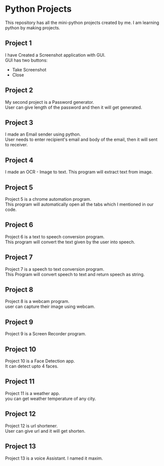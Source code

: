 # Python Projects

This repository has all the mini-python projects created by me.
I am learning python by making projects.

## Project 1

I have Created a Screenshot application with GUI.  
GUI has two buttons:  
- Take Screenshot
- Close

  
  
## Project 2  

My second project is a Password generator.  
User can give length of the password and then it will get generated.  

  
  
## Project 3  

I made an Email sender using python.  
User needs to enter recipient's email and body of the email, then it will sent to receiver.  

  
  
## Project 4  

I made an OCR - Image to text.
This program will extract text from image.  

  
  
## Project 5  

Project 5 is a chrome automation program.  
This program will automatically open all the tabs which I mentioned in our code.  

  
  
## Project 6  

Project 6 is a text to speech conversion program.  
This program will convert the text given by the user into speech.  

  
  
## Project 7  

Project 7 is a speech to text conversion program.  
This Program will convert speech to text and return speech as string.  



## Project 8  

Project 8 is a webcam program.  
user can capture their image using webcam.  



## Project 9  
  
Project 9 is a Screen Recorder program.  



## Project 10  

Project 10 is a Face Detection app.  
It can detect upto 4 faces.  
  


## Project 11  

Project 11 is a weather app.  
you can get weather temperature of any city.  



## Project 12  
  
Project 12 is url shortener.  
User can give url and it will get shorten.  



## Project 13  

Project 13 is a voice Assistant.
I named it maxim.
